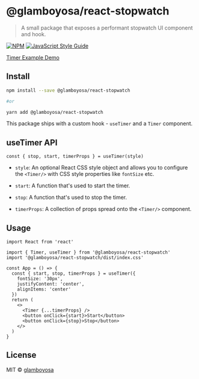 # @glamboyosa/react-stopwatch

> A small package that exposes a performant stopwatch UI component and hook.

[![NPM](https://img.shields.io/npm/v/@glamboyosa/react-stopwatch.svg)](https://www.npmjs.com/package/@glamboyosa/react-stopwatch) [![JavaScript Style Guide](https://img.shields.io/badge/code_style-standard-brightgreen.svg)](https://standardjs.com)

[Timer Example Demo](./readme-assets/demo.mov)

## Install

```bash
npm install --save @glamboyosa/react-stopwatch

#or

yarn add @glamboyosa/react-stopwatch
```

This package ships with a custom hook - `useTimer` and a `Timer` component.

## useTimer API

```tsx
const { stop, start, timerProps } = useTimer(style)
```

- `style`: An optional React CSS style object and allows you to configure the `<Timer/>` with CSS style properties like `fontSize` etc.

- `start`: A function that's used to start the timer.

- `stop`: A function that's used to stop the timer.

- `timerProps`: A collection of props spread onto the `<Timer/>` component.

## Usage

```tsx
import React from 'react'

import { Timer, useTimer } from '@glamboyosa/react-stopwatch'
import '@glamboyosa/react-stopwatch/dist/index.css'

const App = () => {
  const { start, stop, timerProps } = useTimer({
    fontSize: '30px',
    justifyContent: 'center',
    alignItems: 'center'
  })
  return (
    <>
      <Timer {...timerProps} />
      <button onClick={start}>Start</button>
      <button onClick={stop}>Stop</button>
    </>
  )
}
```

## License

MIT © [glamboyosa](https://github.com/glamboyosa)

